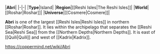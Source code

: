 |**Abri**|
|-|-|
|**Type**|Island|
|**Region**|[[Reshi Isles\|The Reshi Isles]]|
|**World**|[[Roshar\|Roshar]]|
|**Universe**|[[Cosmere\|Cosmere]]|

**Abri** is one of the largest [[Reshi Isles\|Reshi Isles]] in northern [[Roshar\|Roshar]]. It lies within the archipelago that separates the [[Reshi Sea\|Reshi Sea]] from the [[Northern Depths\|Northern Depths]]. It is east of [[Quili\|Quili]] and west of [[Kadrix\|Kadrix]].



https://coppermind.net/wiki/Abri